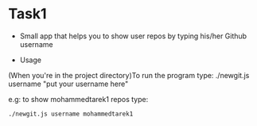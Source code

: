 Task1
=====

* Small app that helps you to show user repos by typing his/her Github username

* Usage


(When you're in the project directory)To run the program type:
./newgit.js username "put your username here"

e.g: to show mohammedtarek1 repos type:

`./newgit.js username mohammedtarek1`
